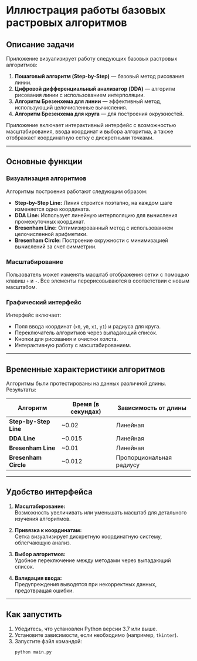 # Иллюстрация работы базовых растровых алгоритмов

## Описание задачи

Приложение визуализирует работу следующих базовых растровых алгоритмов:
1. **Пошаговый алгоритм (Step-by-Step)** — базовый метод рисования линии.
2. **Цифровой дифференциальный анализатор (DDA)** — алгоритм рисования линии с использованием интерполяции.
3. **Алгоритм Брезенхема для линии** — эффективный метод, использующий целочисленные вычисления.
4. **Алгоритм Брезенхема для круга** — для построения окружностей.

Приложение включает интерактивный интерфейс с возможностью масштабирования, ввода координат и выбора алгоритма, а также отображает координатную сетку с дискретными точками.

---

## Основные функции

### Визуализация алгоритмов

Алгоритмы построения работают следующим образом:
- **Step-by-Step Line:** Линия строится поэтапно, на каждом шаге изменяется одна координата.
- **DDA Line:** Использует линейную интерполяцию для вычисления промежуточных координат.
- **Bresenham Line:** Оптимизированный метод с использованием целочисленной арифметики.
- **Bresenham Circle:** Построение окружности с минимизацией вычислений за счет симметрии.

### Масштабирование

Пользователь может изменять масштаб отображения сетки с помощью клавиш `+` и `-`. Все элементы перерисовываются в соответствии с новым масштабом.

### Графический интерфейс

Интерфейс включает:
- Поля ввода координат (`x0`, `y0`, `x1`, `y1`) и радиуса для круга.
- Переключатель алгоритмов через выпадающий список.
- Кнопки для рисования и очистки холста.
- Интерактивную работу с масштабированием.

---

## Временные характеристики алгоритмов

Алгоритмы были протестированы на данных различной длины. Результаты:

| Алгоритм               | Время (в секундах)   | Зависимость от длины |
|------------------------|----------------------|----------------------|
| **Step-by-Step Line**  | ~0.02                | Линейная             |
| **DDA Line**           | ~0.015               | Линейная             |
| **Bresenham Line**     | ~0.01                | Линейная             |
| **Bresenham Circle**   | ~0.012               | Пропорциональная радиусу |

---

## Удобство интерфейса

1. **Масштабирование:**  
   Возможность увеличивать или уменьшать масштаб для детального изучения алгоритмов.
   
2. **Привязка к координатам:**  
   Сетка визуализирует дискретную координатную систему, облегчающую анализ.
   
3. **Выбор алгоритмов:**  
   Удобное переключение между методами через выпадающий список.

4. **Валидация ввода:**  
   Предупреждения выводятся при некорректных данных, предотвращая ошибки.

---

## Как запустить

1. Убедитесь, что установлен Python версии 3.7 или выше.
2. Установите зависимости, если необходимо (например, `tkinter`).
3. Запустите файл командой:  
   ```bash
   python main.py
